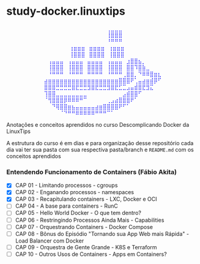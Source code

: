 # study-docker.linuxtips



<p align="center" style="color:blue;">
    ⠀⠀⠀⠀⠀⠀⠀⠀⠀⠀⠀⠀⠀⠀⠀⠀⢀⣀⣀⣀⠀⠀⠀⠀⠀⠀⠀⠀⠀⠀  <br>
    ⠀⠀⠀⠀⠀⠀⠀⠀⠀⠀⠀⠀⠀⠀⠀⠀⢸⣿⣿⣿⠀⠀⠀⠀⠀⠀⠀⠀⠀⠀  <br>
    ⠀⠀⠀⠀⠀⠀⠀⠀⠀⠀⠀⠀⠀⠀⠀⠀⠘⠛⠛⠛⠀⠀⠀⠀⠀⠀⠀⠀⠀⠀  <br>
    ⠀⠀⠀⠀⠀⠀⠀⢰⣶⣶⣶⠀⣶⣶⣶⣶⠀⢰⣶⣶⣶⠀⠀⠀⠀⠀⠀⠀⠀⠀⠀ <br>
    ⠀⠀⠀⠀⠀⠀⠀⢸⣿⣿⣿⠀⣿⣿⣿⣿⠀⢸⣿⣿⣿⠀⠀⠀⠀⠀⠀⠀⠀⠀⠀ <br>
    ⠀⢠⣤⣤⣤⠀⢠⣤⣤⣤⠀⣤⣤⣤⣤⠀⢠⣤⣤⣤⠀⣰⣿⣿⣦⡀⠀⠀⠀⠀  <br>
    ⠀⢸⣿⣿⣿⠀⢸⣿⣿⣿⠀⣿⣿⣿⣿⠀⢸⣿⣿⣿⠀⣿⣿⠹⣿⣷⣀⠀⠀⠀  <br>
    ⠀⠘⠛⠛⠛⠀⠘⠛⠛⠛⠀⠛⠛⠛⠛⠀⠘⠛⠛⠛⢀⣿⣿⡀⠙⠿⠿⣿⣶⣆  <br>
    ⣴⣶⣶⣶⣶⣶⣶⣶⣶⣶⣶⣶⣶⣶⣶⣶⣶⣶⣶⣿⣿⣿⠟⢁⣤⣴⣶⣾⡿⠋  <br>
    ⣿⣿⣿⣛⣛⣛⣛⣿⣟⣛⣛⣻⣿⣟⣛⣛⣻⣿⣟⣋⣉⣠⣤⣾⣿⣟⣻⣍⠀⠀  <br>
    ⢹⣿⣿⣀⣀⣀⣀⣀⣀⣀⣀⠀⠀⠀⠀⠀⠀⠀⠀⠀⣠⣾⣿⣿⠋⠀⠀⠀⠀⠀  <br>
    ⠈⢻⣿⣿⣿⡿⠿⠿⠿⠛⠉⠀⠀⠀⠀⠀⢀⣠⣴⣿⣿⣿⠟⠁⠀⠀⠀⠀⠀⠀  <br>
    ⠀⠀⠙⢿⣿⣿⣶⣦⣤⣤⣤⣤⣤⣴⣶⣿⣿⣿⣿⠟⠋⠁⠀⠀⠀⠀⠀⠀⠀⠀  <br>
    ⠀⠀⠀⠀⠈⠙⠛⠛⠿⠿⠿⠿⠿⠛⠛⠛⠉⠁⠀⠀⠀⠀⠀⠀⠀⠀⠀⠀⠀⠀  <br>
</p>




Anotações e conceitos aprendidos no curso Descomplicando Docker da LinuxTips 

A estrutura do curso é em dias e para organização desse repositório cada dia vai ter sua pasta com sua respectiva pasta/branch e `README.md` com os conceitos aprendidos


### Entendendo Funcionamento de Containers (Fábio Akita)

- [x] CAP 01 - Limitando processos - cgroups
- [x] CAP 02 - Enganando processos - namespaces
- [x] CAP 03 - Recapitulando containers - LXC, Docker e OCI
- [ ] CAP 04 - A base para containers - RunC
- [ ] CAP 05 - Hello World Docker - O que tem dentro?
- [ ] CAP 06 - Restringindo Processos Ainda Mais - Capabilities
- [ ] CAP 07 - Orquestrando Containers - Docker Compose
- [ ] CAP 08 - Bônus do Episódio "Tornando sua App Web mais Rápida" - Load Balancer com Docker
- [ ] CAP 09 - Orquestra de Gente Grande - K8S e Terraform
- [ ] CAP 10 - Outros Usos de Containers - Apps em Containers?